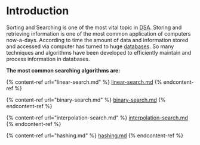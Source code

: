 # Introduction

Sorting and Searching is one of the most vital topic in [DSA](https://msatechnosoft.in/blog/tech-blogs/data-structure). Storing and retrieving information is one of the most common application of computers now-a-days. According to time the amount of data and information stored and accessed via computer has turned to huge [databases](https://msatechnosoft.in/blog/tech-blogs/ado-net-architecture-data-provider-set). So many techniques and algorithms have been developed to efficiently maintain and process information in databases.



**The most common searching algorithms are:**

{% content-ref url="linear-search.md" %}
[linear-search.md](linear-search.md)
{% endcontent-ref %}

{% content-ref url="binary-search.md" %}
[binary-search.md](binary-search.md)
{% endcontent-ref %}

{% content-ref url="interpolation-search.md" %}
[interpolation-search.md](interpolation-search.md)
{% endcontent-ref %}

{% content-ref url="hashing.md" %}
[hashing.md](hashing.md)
{% endcontent-ref %}


